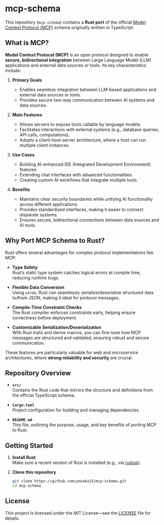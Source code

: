 # mcp-schema

This repository (`mcp-schema`) contains a **Rust port** of the official [Model Context Protocol (MCP)](https://github.com/modelcontextprotocol/specification/blob/main/schema/schema.ts) schema originally written in TypeScript.

## What is MCP?

**Model Context Protocol (MCP)** is an open protocol designed to enable **secure, bidirectional integration** between Large Language Model (LLM) applications and external data sources or tools. Its key characteristics include:

1. **Primary Goals**

   - Enables seamless integration between LLM-based applications and external data sources or tools.
   - Provides secure two-way communication between AI systems and data sources.

2. **Main Features**

   - Allows servers to expose tools callable by language models.
   - Facilitates interactions with external systems (e.g., database queries, API calls, computations).
   - Adopts a client-host-server architecture, where a host can run multiple client instances.

3. **Use Cases**

   - Building AI-enhanced IDE (Integrated Development Environment) features.
   - Extending chat interfaces with advanced functionalities.
   - Creating custom AI workflows that integrate multiple tools.

4. **Benefits**
   - Maintains clear security boundaries while unifying AI functionality across different applications.
   - Provides standardized interfaces, making it easier to connect disparate systems.
   - Ensures secure, bidirectional connections between data sources and AI tools.

## Why Port MCP Schema to Rust?

Rust offers several advantages for complex protocol implementations like MCP:

- **Type Safety**  
  Rust’s static type system catches logical errors at compile time, reducing runtime bugs.

- **Flexible Data Conversion**  
  Using `serde`, Rust can seamlessly serialize/deserialize structured data to/from JSON, making it ideal for protocol messages.

- **Compile-Time Constraint Checks**  
  The Rust compiler enforces constraints early, helping ensure correctness before deployment.

- **Customizable Serialization/Deserialization**  
  With Rust traits and derive macros, you can fine-tune how MCP messages are structured and validated, ensuring robust and secure communication.

These features are particularly valuable for web and microservice architectures, where **strong reliability and security** are crucial.

## Repository Overview

- **`src/`**  
  Contains the Rust code that mirrors the structure and definitions from the official TypeScript schema.

- **`Cargo.toml`**  
  Project configuration for building and managing dependencies.

- **`README.md`**  
  This file, outlining the purpose, usage, and key benefits of porting MCP to Rust.

## Getting Started

1. **Install Rust**  
   Make sure a recent version of Rust is installed (e.g., via [rustup](https://www.rust-lang.org/tools/install)).

2. **Clone this repository**
   ```bash
   git clone https://github.com/yonaka15/mcp-schema.git
   cd mcp-schema
   ```

## License

This project is licensed under the MIT License—see the [LICENSE](LICENSE) file for details.
